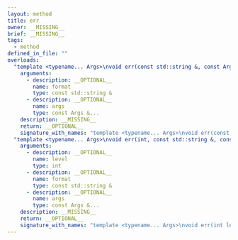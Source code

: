 ```yaml
---
layout: method
title: err
owner: __MISSING__
brief: __MISSING__
tags:
  - method
defined_in_file: ""
overloads:
  "template <typename... Args>\nvoid err(const std::string &, const Args &...)":
    arguments:
      - description: __OPTIONAL__
        name: format
        type: const std::string &
      - description: __OPTIONAL__
        name: args
        type: const Args &...
    description: __MISSING__
    return: __OPTIONAL__
    signature_with_names: "template <typename... Args>\nvoid err(const std::string & format, const Args &... args)"
  "template <typename... Args>\nvoid err(int, const std::string &, const Args &...)":
    arguments:
      - description: __OPTIONAL__
        name: level
        type: int
      - description: __OPTIONAL__
        name: format
        type: const std::string &
      - description: __OPTIONAL__
        name: args
        type: const Args &...
    description: __MISSING__
    return: __OPTIONAL__
    signature_with_names: "template <typename... Args>\nvoid err(int level, const std::string & format, const Args &... args)"
---
```

